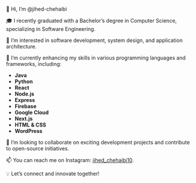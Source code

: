 👋 Hi, I’m @jihed-chehaibi

🎓 I recently graduated with a Bachelor’s degree in Computer Science, specializing in Software Engineering.

👀 I’m interested in software development, system design, and application architecture.

🌱 I’m currently enhancing my skills in various programming languages and frameworks, including:
- **Java**
- **Python**
- **React**
- **Node.js**
- **Express**
- **Firebase**
- **Google Cloud**
- **Next.js**
- **HTML & CSS**
- **WordPress**

💞️ I’m looking to collaborate on exciting development projects and contribute to open-source initiatives.

📫 You can reach me on Instagram: [jihed_chehaibi10](https://www.instagram.com/jihed_chehaibi10).

💡 Let’s connect and innovate together!
